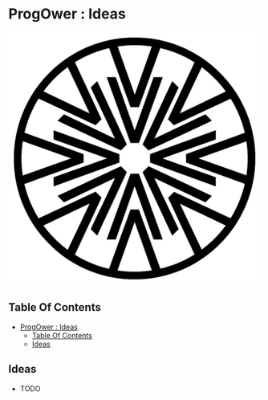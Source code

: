 # ProgOwer : Ideas

![Icon](../icon.png)

## Table Of Contents

- [ProgOwer : Ideas](#ProgOwer--ideas)
  - [Table Of Contents](#table-of-contents)
  - [Ideas](#ideas)

## Ideas

- TODO
